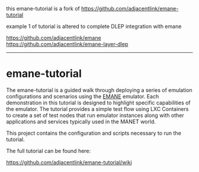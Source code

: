 this emane-tutorial is a fork of 
https://github.com/adjacentlink/emane-tutorial

example 1 of tutorial is altered to complete DLEP integration with emane

https://github.com/adjacentlink/emane
https://github.com/adjacentlink/emane-layer-dlep

*****************************************************************************
emane-tutorial
==

The emane-tutorial is a guided walk through deploying a series of emulation 
configurations and scenarios using the 
[EMANE](https://github.com/adjacentlink/emane) emulator. Each demonstration in 
this tutorial is designed to highlight specific capabilities of the emulator. 
The tutorial provides a simple test flow using LXC Containers to create a set 
of test nodes that run emulator instances along with other applications and 
services typically used in the MANET world.


This project contains the configuration and scripts necessary to run the 
tutorial.


The full tutorial can be found here:

  https://github.com/adjacentlink/emane-tutorial/wiki
